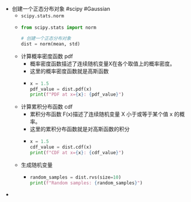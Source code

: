 - 创建一个正态分布对象 #scipy  #Gaussian
	- `scipy.stats.norm`
	- ```python
	  from scipy.stats import norm
	  
	  # 创建一个正态分布对象
	  dist = norm(mean, std)
	  ```
	- 计算概率密度函数 pdf
		- 概率密度函数描述了连续随机变量X在各个取值上的概率密度。
		- 这里的概率密度函数就是高斯函数
		- ```python
		  x = 1.5
		  pdf_value = dist.pdf(x)
		  print(f"PDF at x={x}: {pdf_value}")
		  ```
	- 计算累积分布函数 cdf
		- 累积分布函数 F(x)描述了连续随机变量 X 小于或等于某个值 x 的概率。
		- 这里的累积分布函数就是对高斯函数的积分
		- ```python
		  x = 1.5
		  cdf_value = dist.cdf(x)
		  print(f"CDF at x={x}: {cdf_value}")
		  ```
	- 生成随机变量
		- ```python
		  random_samples = dist.rvs(size=10)
		  print(f"Random samples: {random_samples}")
		  ```
-